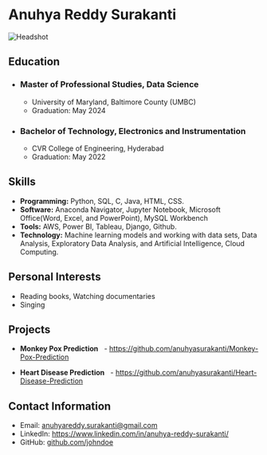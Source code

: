 # Anuhya Reddy Surakanti

![Headshot](Headshot.jpg.heic)


## Education

- ###  **Master of Professional Studies, Data Science**

  - University of Maryland, Baltimore County (UMBC)
  - Graduation: May 2024

- ###  **Bachelor of Technology, Electronics and Instrumentation**

  - CVR College of Engineering, Hyderabad
  - Graduation: May 2022

## Skills
- **Programming:** Python, SQL, C, Java, HTML, CSS.
- **Software:** Anaconda Navigator, Jupyter Notebook, Microsoft Office(Word, Excel, and PowerPoint), MySQL Workbench
- **Tools:** AWS, Power BI, Tableau, Django, Github.
- **Technology:** Machine learning models and working with data sets, Data Analysis, Exploratory Data Analysis, and Artificial Intelligence, Cloud Computing.

 ## Personal Interests
 - Reading books, Watching documentaries
 - Singing

## Projects
- **Monkey Pox Prediction**
  - https://github.com/anuhyasurakanti/Monkey-Pox-Prediction

- **Heart Disease Prediction**
  - https://github.com/anuhyasurakanti/Heart-Disease-Prediction

## Contact Information
- Email: anuhyareddy.surakanti@gmail.com
- LinkedIn: https://www.linkedin.com/in/anuhya-reddy-surakanti/
- GitHub: [github.com/johndoe](https://github.com/johndoe)



  
